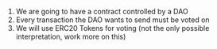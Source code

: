 1. We are going to have a contract controlled by a DAO
2. Every transaction the DAO wants to send must be voted on
3. We will use ERC20 Tokens for voting (not the only possible interpretation, work more on this)
